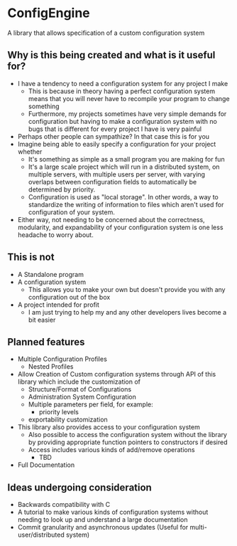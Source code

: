 # ConfigEngine
A library that allows specification of a custom configuration system

## Why is this being created and what is it useful for?
- I have a tendency to need a configuration system for any project I make
    - This is because in theory having a perfect configuration system
    means that you will never have to recompile your program to change something
    - Furthermore, my projects sometimes have very simple demands for configuration
    but having to make a configuration system with no bugs that is different for
    every project I have is very painful
- Perhaps other people can sympathize? In that case this is for you
- Imagine being able to easily specify a configuration for your project whether
    - It's something as simple as a small program you are making for fun
    - It's a large scale project which will run in a distributed system,
    on multiple servers, with multiple users per server, with varying overlaps
    between configuration fields to automatically be determined by priority.
    - Configuration is used as "local storage". In other words, a way to standardize
    the writing of information to files which aren't used for configuration of your system.
- Either way, not needing to be concerned about the correctness, modularity, and
expandability of your configuration system is one less headache to worry about.

## This is not
- A Standalone program
- A configuration system
    - This allows you to make your own but doesn't provide you with
    any configuration out of the box
- A project intended for profit
    - I am just trying to help my and any other developers lives become a bit easier

## Planned features
- Multiple Configuration Profiles
    - Nested Profiles
- Allow Creation of Custom configuration systems through API of this library
which include the customization of
    - Structure/Format of Configurations
    - Administration System Configuration
    - Multiple parameters per field, for example:
        - priority levels
    - exportability customization
- This library also provides access to your configuration system
    - Also possible to access the configuration system without the library
    by providing appropriate function pointers to constructors if desired
    - Access includes various kinds of add/remove operations
        - TBD
- Full Documentation

## Ideas undergoing consideration
- Backwards compatibility with C
- A tutorial to make various kinds of configuration systems without needing
to look up and understand a large documentation
- Commit granularity and asynchronous updates (Useful for multi-user/distributed system)
